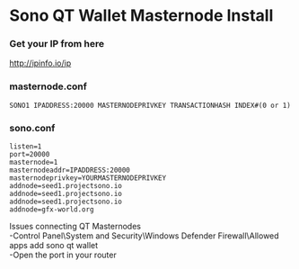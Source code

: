 # Sono QT Wallet Masternode Install

### Get your IP from here
http://ipinfo.io/ip

### masternode.conf
```
SONO1 IPADDRESS:20000 MASTERNODEPRIVKEY TRANSACTIONHASH INDEX#(0 or 1)
```

### sono.conf
```
listen=1
port=20000
masternode=1
masternodeaddr=IPADDRESS:20000
masternodeprivkey=YOURMASTERNODEPRIVKEY
addnode=seed1.projectsono.io
addnode=seed1.projectsono.io
addnode=seed1.projectsono.io
addnode=gfx-world.org
```

Issues connecting QT Masternodes  
-Control Panel\System and Security\Windows Defender Firewall\Allowed apps
 add sono qt wallet  
-Open the port in your router
